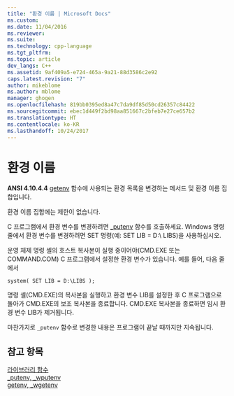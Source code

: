 ```yaml
---
title: "환경 이름 | Microsoft Docs"
ms.custom: 
ms.date: 11/04/2016
ms.reviewer: 
ms.suite: 
ms.technology: cpp-language
ms.tgt_pltfrm: 
ms.topic: article
dev_langs: C++
ms.assetid: 9af409a5-e724-465a-9a21-88d3586c2e92
caps.latest.revision: "7"
author: mikeblome
ms.author: mblome
manager: ghogen
ms.openlocfilehash: 819bb0395ed8a47c7da9df85d50cd26357c84422
ms.sourcegitcommit: ebec1d449f2bd98aa851667c2bfeb7e27ce657b2
ms.translationtype: HT
ms.contentlocale: ko-KR
ms.lasthandoff: 10/24/2017
---
```

# <a name="environment-names"></a>환경 이름
**ANSI 4.10.4.4** [getenv](../c-runtime-library/reference/getenv-wgetenv.md) 함수에 사용되는 환경 목록을 변경하는 메서드 및 환경 이름 집합입니다.  
  
 환경 이름 집합에는 제한이 없습니다.  
  
 C 프로그램에서 환경 변수를 변경하려면 [_putenv](../c-runtime-library/reference/putenv-wputenv.md) 함수를 호출하세요. Windows 명령줄에서 환경 변수를 변경하려면 SET 명령(예: SET LIB = D:\ LIBS)을 사용하십시오.  
  
 운영 체제 명령 셸의 호스트 복사본이 실행 중이어야(CMD.EXE 또는 COMMAND.COM) C 프로그램에서 설정한 환경 변수가 있습니다. 예를 들어, 다음 줄에서  
  
```  
system( SET LIB = D:\LIBS );  
```  
  
 명령 셸(CMD.EXE)의 복사본을 실행하고 환경 변수 LIB를 설정한 후 C 프로그램으로 돌아가 CMD.EXE의 보조 복사본을 종료합니다. CMD.EXE 복사본을 종료하면 임시 환경 변수 LIB가 제거됩니다.  
  
 마찬가지로 `_putenv` 함수로 변경한 내용은 프로그램이 끝날 때까지만 지속됩니다.  
  
## <a name="see-also"></a>참고 항목  
 [라이브러리 함수](../c-language/library-functions.md)   
 [_putenv, _wputenv](../c-runtime-library/reference/putenv-wputenv.md)   
 [getenv, _wgetenv](../c-runtime-library/reference/getenv-wgetenv.md)